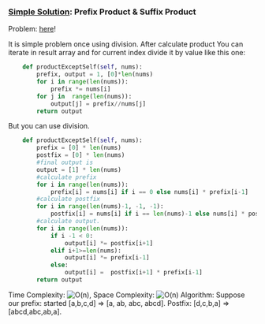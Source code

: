 
### [Simple Solution](/Array/ProductOfArray/basic_sol.py): Prefix Product & Suffix Product
Problem: [here](https://leetcode.com/problems/product-of-array-except-self)!

It is simple problem once using division. After calculate product 
You can iterate in result array and for current index divide it by value like this one: 
```python
    def productExceptSelf(self, nums):
        prefix, output = 1, [0]*len(nums)
        for i in range(len(nums)):
            prefix *= nums[i]
        for j in  range(len(nums)):
            output[j] = prefix//nums[j]
        return output
```
But you can use division.

```python
    def productExceptSelf(self, nums): 
        prefix = [0] * len(nums)
        postfix = [0] * len(nums)
        #final output is 
        output = [1] * len(nums) 
        #calculate prefix
        for i in range(len(nums)):
            prefix[i] = nums[i] if i == 0 else nums[i] * prefix[i-1]
        #calculate postfix
        for i in range(len(nums)-1, -1, -1):
            postfix[i] = nums[i] if i == len(nums)-1 else nums[i] * postfix[i+1]
        #calculate output. 
        for i in range(len(nums)):
            if i -1 < 0:
                output[i] *= postfix[i+1]
            elif i+1>=len(nums):
                output[i] *= prefix[i-1]
            else:
                output[i] =  postfix[i+1] * prefix[i-1]
        return output
```

Time Complexity: ![O(n)](<https://latex.codecogs.com/svg.image?\inline&space;O(n)>), Space Complexity: ![O(n)](<https://latex.codecogs.com/svg.image?\inline&space;O(n)>)
Algorithm: Suppose our prefix: started [a,b,c,d] => [a, ab, abc, abcd]. Postfix: [d,c,b,a] => [abcd,abc,ab,a].



